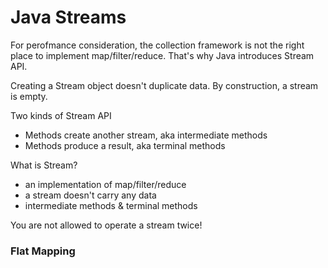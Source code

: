 # Java Streams
For perofmance consideration, the collection framework is not the right place to implement map/filter/reduce. That's why Java introduces Stream API.

Creating a Stream object doesn't duplicate data. By construction, a stream is empty.

Two kinds of Stream API
* Methods create another stream, aka intermediate methods
* Methods produce a result, aka terminal methods

What is Stream?
* an implementation of map/filter/reduce
* a stream doesn't carry any data
* intermediate methods & terminal methods

You are not allowed to operate a stream twice!

### Flat Mapping
